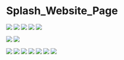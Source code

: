 # Splash_Website_Page

![](https://pbs.twimg.com/media/Ffr99hQWAAAWnTd?format=jpg&name=large)
![](https://pbs.twimg.com/media/Ffr9_eyXoAAc_ng?format=jpg&name=large)
![](https://pbs.twimg.com/media/Ffr-BH_WQAE7jeg?format=jpg&name=large)
![](https://pbs.twimg.com/media/Ffr-CzwWYAE2cba?format=jpg&name=large)
![](https://pbs.twimg.com/media/Ffr-F8oWQAIqTNM?format=jpg&name=large)


![](https://pbs.twimg.com/media/FfrgX0nWYAAYDEd?format=jpg&name=large)
![](https://pbs.twimg.com/media/FfrgZbjWYAIxadt?format=jpg&name=medium)

![](https://pbs.twimg.com/media/FfrQXegWAAIKELp?format=jpg&name=medium)
![](https://pbs.twimg.com/media/FfrQY8nWQAUSxzC?format=jpg&name=medium)
![](https://pbs.twimg.com/media/FfrQalGWQAAM7T-?format=jpg&name=large)
![](https://pbs.twimg.com/media/FfrQcMcXgAIn79_?format=jpg&name=large)
![](https://pbs.twimg.com/media/FfrQe74XwAAKPDL?format=jpg&name=large)
![](https://pbs.twimg.com/media/FfrQghPWIAAwEjo?format=jpg&name=medium)
![](https://pbs.twimg.com/media/FfrQh4tXwAAdh1Z?format=jpg&name=medium)
